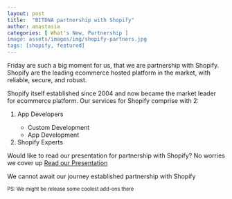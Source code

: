 ```yaml
---
layout: post
title:  "BITDNA partnership with Shopify"
author: anastasia
categories: [ What's New, Partnership ]
image: assets/images/img/shopify-partners.jpg
tags: [shopify, featured]
---
```

Friday are such a big moment for us, that we are partnership with Shopify. Shopify are the leading ecommerce hosted platform in the market, with reliable, secure, and robust.

Shopify itself established since 2004 and now became the market leader for ecommerce platform. Our services for Shopify comprise with 2:
<ol>
<li>App Developers</li>
<ul>
<li>Custom Development</li>
<li>App Development</li>
</ul>
<li>Shopify Experts</li>
</ol>

Would like to read our presentation for partnership with Shopify? No worries we cover up <a href="https://docs.google.com/presentation/d/e/2PACX-1vT32hDRrRDCY9fJ8ZRTLCqqe6vtlDa6YjjaUGwnfelKqb8scyKoUnOSLeHZQHLEqNpmJe4rV5aEM-ZW/pub?start=false&loop=false&delayms=60000" target="_blank">Read our Presentation</a>

We cannot await our journey established partnership with Shopify

<small>PS: We might be release some coolest add-ons there</small>
